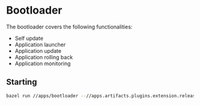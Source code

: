 # Bootloader

The bootloader covers the following functionalities:

- Self update
- Application launcher
- Application update
- Application rolling back
- Application monitoring

## Starting

```bash
bazel run //apps/bootloader --//apps.artifacts.plugins.extension.release:config.set=urls=hello -- instance0 apps/test
```
